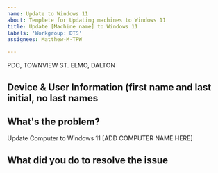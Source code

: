 ```yaml
---
name: Update to Windows 11
about: Templete for Updating machines to Windows 11
title: Update [Machine name] to Windows 11
labels: 'Workgroup: DTS'
assignees: Matthew-M-TPW

---
```


PDC, TOWNVIEW ST. ELMO, DALTON
 
## Device & User Information (first name and last initial, no last names
 
## What's the problem?
Update Computer to Windows 11
[ADD COMPUTER NAME HERE]
 
## What did you do to resolve the issue
